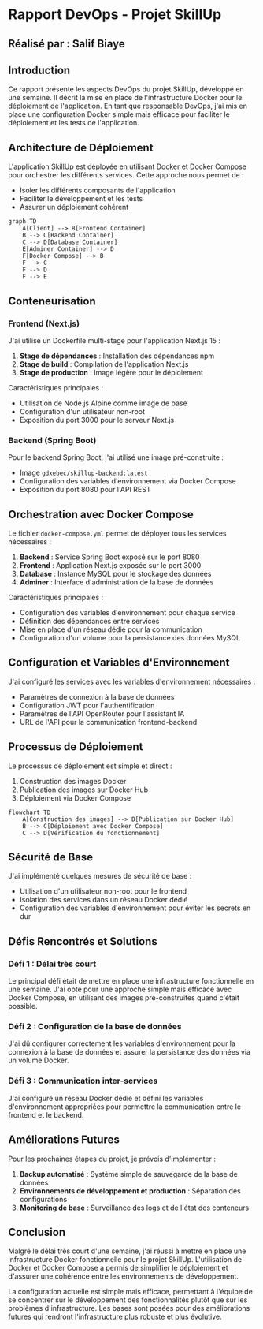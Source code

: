 # Rapport DevOps - Projet SkillUp

## Réalisé par : Salif Biaye

## Introduction

Ce rapport présente les aspects DevOps du projet SkillUp, développé en une semaine. Il décrit la mise en place de l'infrastructure Docker pour le déploiement de l'application. En tant que responsable DevOps, j'ai mis en place une configuration Docker simple mais efficace pour faciliter le déploiement et les tests de l'application.

## Architecture de Déploiement

L'application SkillUp est déployée en utilisant Docker et Docker Compose pour orchestrer les différents services. Cette approche nous permet de :

- Isoler les différents composants de l'application
- Faciliter le développement et les tests
- Assurer un déploiement cohérent

```mermaid
graph TD
    A[Client] --> B[Frontend Container]
    B --> C[Backend Container]
    C --> D[Database Container]
    E[Adminer Container] --> D
    F[Docker Compose] --> B
    F --> C
    F --> D
    F --> E
```

## Conteneurisation

### Frontend (Next.js)

J'ai utilisé un Dockerfile multi-stage pour l'application Next.js 15 :

1. **Stage de dépendances** : Installation des dépendances npm
2. **Stage de build** : Compilation de l'application Next.js
3. **Stage de production** : Image légère pour le déploiement

Caractéristiques principales :
- Utilisation de Node.js Alpine comme image de base
- Configuration d'un utilisateur non-root
- Exposition du port 3000 pour le serveur Next.js

### Backend (Spring Boot)

Pour le backend Spring Boot, j'ai utilisé une image pré-construite :

- Image `gdxebec/skillup-backend:latest`
- Configuration des variables d'environnement via Docker Compose
- Exposition du port 8080 pour l'API REST

## Orchestration avec Docker Compose

Le fichier `docker-compose.yml` permet de déployer tous les services nécessaires :

1. **Backend** : Service Spring Boot exposé sur le port 8080
2. **Frontend** : Application Next.js exposée sur le port 3000
3. **Database** : Instance MySQL pour le stockage des données
4. **Adminer** : Interface d'administration de la base de données

Caractéristiques principales :
- Configuration des variables d'environnement pour chaque service
- Définition des dépendances entre services
- Mise en place d'un réseau dédié pour la communication
- Configuration d'un volume pour la persistance des données MySQL

## Configuration et Variables d'Environnement

J'ai configuré les services avec les variables d'environnement nécessaires :

- Paramètres de connexion à la base de données
- Configuration JWT pour l'authentification
- Paramètres de l'API OpenRouter pour l'assistant IA
- URL de l'API pour la communication frontend-backend

## Processus de Déploiement

Le processus de déploiement est simple et direct :

1. Construction des images Docker
2. Publication des images sur Docker Hub
3. Déploiement via Docker Compose

```mermaid
flowchart TD
    A[Construction des images] --> B[Publication sur Docker Hub]
    B --> C[Déploiement avec Docker Compose]
    C --> D[Vérification du fonctionnement]
```

## Sécurité de Base

J'ai implémenté quelques mesures de sécurité de base :

- Utilisation d'un utilisateur non-root pour le frontend
- Isolation des services dans un réseau Docker dédié
- Configuration des variables d'environnement pour éviter les secrets en dur

## Défis Rencontrés et Solutions

### Défi 1 : Délai très court
Le principal défi était de mettre en place une infrastructure fonctionnelle en une semaine. J'ai opté pour une approche simple mais efficace avec Docker Compose, en utilisant des images pré-construites quand c'était possible.

### Défi 2 : Configuration de la base de données
J'ai dû configurer correctement les variables d'environnement pour la connexion à la base de données et assurer la persistance des données via un volume Docker.

### Défi 3 : Communication inter-services
J'ai configuré un réseau Docker dédié et défini les variables d'environnement appropriées pour permettre la communication entre le frontend et le backend.

## Améliorations Futures

Pour les prochaines étapes du projet, je prévois d'implémenter :

1. **Backup automatisé** : Système simple de sauvegarde de la base de données
2. **Environnements de développement et production** : Séparation des configurations
3. **Monitoring de base** : Surveillance des logs et de l'état des conteneurs

## Conclusion

Malgré le délai très court d'une semaine, j'ai réussi à mettre en place une infrastructure Docker fonctionnelle pour le projet SkillUp. L'utilisation de Docker et Docker Compose a permis de simplifier le déploiement et d'assurer une cohérence entre les environnements de développement.

La configuration actuelle est simple mais efficace, permettant à l'équipe de se concentrer sur le développement des fonctionnalités plutôt que sur les problèmes d'infrastructure. Les bases sont posées pour des améliorations futures qui rendront l'infrastructure plus robuste et plus évolutive.
